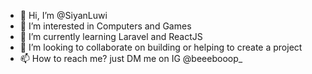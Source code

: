 - 👋 Hi, I’m @SiyanLuwi
- 👀 I’m interested in Computers and Games
- 🌱 I’m currently learning Laravel and ReactJS
- 💞️ I’m looking to collaborate on building or helping to create a project
- 📫 How to reach me? just DM me on IG @beeebooop_

<!---
SiyanLuwi/SiyanLuwi is a ✨ special ✨ repository because its `README.md` (this file) appears on your GitHub profile.
You can click the Preview link to take a look at your changes.
--->
